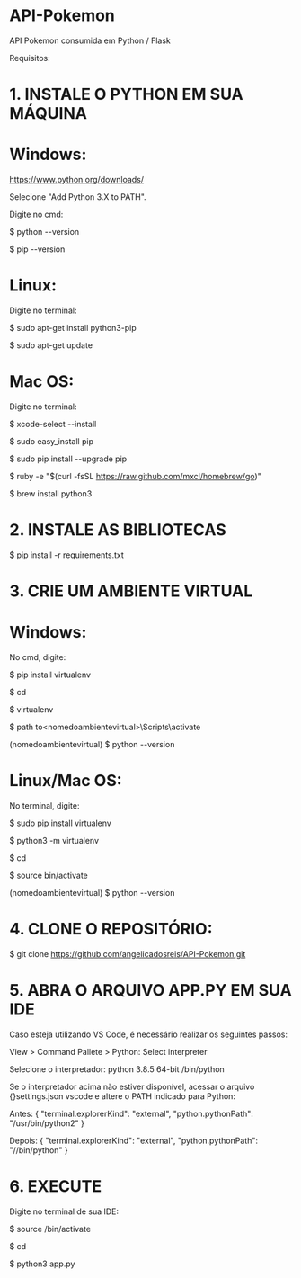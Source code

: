 # API-Pokemon
API Pokemon consumida em Python / Flask

Requisitos:


# 1. INSTALE O PYTHON EM SUA MÁQUINA

# Windows: 

https://www.python.org/downloads/

Selecione "Add Python 3.X to PATH".

Digite no cmd:

$ python --version

$ pip --version

# Linux:

Digite no terminal:

$ sudo apt-get install python3-pip

$ sudo apt-get update

# Mac OS:

Digite no terminal:

$ xcode-select --install

$ sudo easy_install pip

$ sudo pip install --upgrade pip

$ ruby -e "$(curl -fsSL https://raw.github.com/mxcl/homebrew/go)"

$ brew install python3



# 2. INSTALE AS BIBLIOTECAS

$ pip install -r requirements.txt



# 3. CRIE UM AMBIENTE VIRTUAL

# Windows:

No cmd, digite:

$ pip install virtualenv

$ cd <path to>
    
$ virtualenv <nomedoambientevirtual>
    
$ path to\<nomedoambientevirtual>\Scripts\activate

(nomedoambientevirtual) $ python --version

# Linux/Mac OS:

No terminal, digite:

$ sudo pip install virtualenv

$ python3 -m virtualenv <nomedoambientevirtual>
    
$ cd <nomedoambientevirtual>
    
$ source bin/activate

(nomedoambientevirtual) $ python --version



# 4. CLONE O REPOSITÓRIO:

$ git clone <https://github.com/angelicadosreis/API-Pokemon.git>




# 5. ABRA O ARQUIVO APP.PY EM SUA IDE


Caso esteja utilizando VS Code, é necessário realizar os seguintes passos:

View > Command Pallete > Python: Select interpreter

Selecione o interpretador: 
python 3.8.5 64-bit 
<nomedoambientevirtual>/bin/python

Se o interpretador acima não estiver disponível, acessar o arquivo {}settings.json vscode e altere o PATH indicado para Python:

Antes:
{
    "terminal.explorerKind": "external",
    "python.pythonPath": "/usr/bin/python2"
}


Depois:
{
    "terminal.explorerKind": "external",
    "python.pythonPath": "<path to>/<nomedoambientevirtual>/bin/python"
}



# 6. EXECUTE

Digite no terminal de sua IDE:

$ source <nomedoambientevirtual>/bin/activate
    
$ cd <path to app.py>
    
$ python3 app.py

